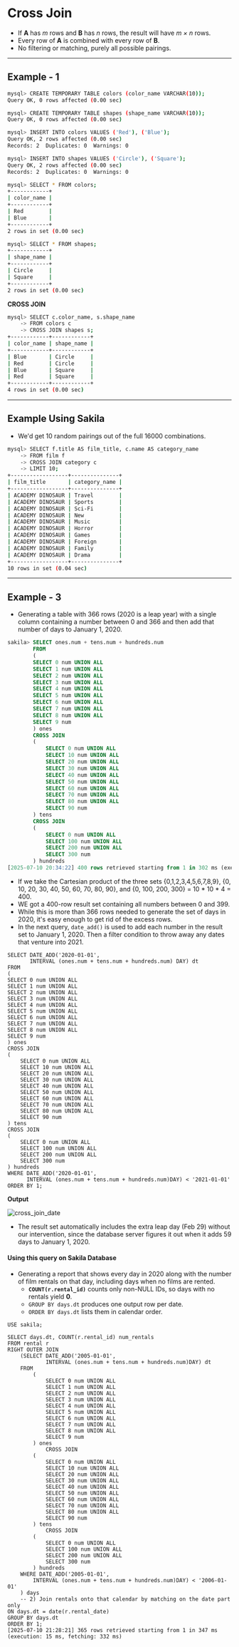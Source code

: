 # Cross Join

- If **A** has *m* rows and **B** has *n* rows, the result will have *m × n* rows.
- Every row of **A** is combined with every row of **B**.
- No filtering or matching, purely all possible pairings.

---

## Example - 1

```bash
mysql> CREATE TEMPORARY TABLE colors (color_name VARCHAR(10));
Query OK, 0 rows affected (0.00 sec)

mysql> CREATE TEMPORARY TABLE shapes (shape_name VARCHAR(10));
Query OK, 0 rows affected (0.00 sec)

mysql> INSERT INTO colors VALUES ('Red'), ('Blue');
Query OK, 2 rows affected (0.00 sec)
Records: 2  Duplicates: 0  Warnings: 0

mysql> INSERT INTO shapes VALUES ('Circle'), ('Square');
Query OK, 2 rows affected (0.00 sec)
Records: 2  Duplicates: 0  Warnings: 0
```

```bash
mysql> SELECT * FROM colors;
+------------+
| color_name |
+------------+
| Red        |
| Blue       |
+------------+
2 rows in set (0.00 sec)

mysql> SELECT * FROM shapes;
+------------+
| shape_name |
+------------+
| Circle     |
| Square     |
+------------+
2 rows in set (0.00 sec)
```

**CROSS JOIN**

```bash
mysql> SELECT c.color_name, s.shape_name
    -> FROM colors c
    -> CROSS JOIN shapes s;
+------------+------------+
| color_name | shape_name |
+------------+------------+
| Blue       | Circle     |
| Red        | Circle     |
| Blue       | Square     |
| Red        | Square     |
+------------+------------+
4 rows in set (0.00 sec)
```

---

## Example Using Sakila 

- We'd get 10 random pairings out of the full 16000 combinations.

```bash
mysql> SELECT f.title AS film_title, c.name AS category_name
    -> FROM film f
    -> CROSS JOIN category c
    -> LIMIT 10;
+------------------+---------------+
| film_title       | category_name |
+------------------+---------------+
| ACADEMY DINOSAUR | Travel        |
| ACADEMY DINOSAUR | Sports        |
| ACADEMY DINOSAUR | Sci-Fi        |
| ACADEMY DINOSAUR | New           |
| ACADEMY DINOSAUR | Music         |
| ACADEMY DINOSAUR | Horror        |
| ACADEMY DINOSAUR | Games         |
| ACADEMY DINOSAUR | Foreign       |
| ACADEMY DINOSAUR | Family        |
| ACADEMY DINOSAUR | Drama         |
+------------------+---------------+
10 rows in set (0.04 sec)
```

---

## Example - 3

- Generating a table with 366 rows (2020 is a leap year) with a single column containing a number between 0 and 366 and then add that number of days to January 1, 2020.

```sql
sakila> SELECT ones.num + tens.num + hundreds.num
        FROM
        (
        SELECT 0 num UNION ALL
        SELECT 1 num UNION ALL
        SELECT 2 num UNION ALL
        SELECT 3 num UNION ALL
        SELECT 4 num UNION ALL
        SELECT 5 num UNION ALL
        SELECT 6 num UNION ALL
        SELECT 7 num UNION ALL
        SELECT 8 num UNION ALL
        SELECT 9 num
        ) ones
        CROSS JOIN
        (
            SELECT 0 num UNION ALL
            SELECT 10 num UNION ALL
            SELECT 20 num UNION ALL
            SELECT 30 num UNION ALL
            SELECT 40 num UNION ALL
            SELECT 50 num UNION ALL
            SELECT 60 num UNION ALL
            SELECT 70 num UNION ALL
            SELECT 80 num UNION ALL
            SELECT 90 num
        ) tens
        CROSS JOIN
        (
            SELECT 0 num UNION ALL
            SELECT 100 num UNION ALL
            SELECT 200 num UNION ALL
            SELECT 300 num
        ) hundreds
[2025-07-10 20:34:22] 400 rows retrieved starting from 1 in 302 ms (execution: 8 ms, fetching: 294 ms)
```

- If we take the Cartesian product of the three sets {0,1,2,3,4,5,6,7,8,9}, {0, 10, 20, 30, 40, 50, 60, 70, 80, 90}, and {0, 100, 200, 300} = 10 * 10 * 4 = 400. 
- WE got a 400-row result set containing all numbers between 0 and 399.
- While this is more than 366 rows needed to generate the set of days in 2020, it's easy enough to get rid of the excess rows.
- In the next query, `date_add()` is used to add each number in the result set to January 1, 2020. Then a filter condition to throw away any dates that venture into 2021.

```mysql
SELECT DATE_ADD('2020-01-01',
       INTERVAL (ones.num + tens.num + hundreds.num) DAY) dt
FROM
(
SELECT 0 num UNION ALL
SELECT 1 num UNION ALL
SELECT 2 num UNION ALL
SELECT 3 num UNION ALL
SELECT 4 num UNION ALL
SELECT 5 num UNION ALL
SELECT 6 num UNION ALL
SELECT 7 num UNION ALL
SELECT 8 num UNION ALL
SELECT 9 num
) ones
CROSS JOIN
(
    SELECT 0 num UNION ALL
    SELECT 10 num UNION ALL
    SELECT 20 num UNION ALL
    SELECT 30 num UNION ALL
    SELECT 40 num UNION ALL
    SELECT 50 num UNION ALL
    SELECT 60 num UNION ALL
    SELECT 70 num UNION ALL
    SELECT 80 num UNION ALL
    SELECT 90 num
) tens
CROSS JOIN
(
    SELECT 0 num UNION ALL
    SELECT 100 num UNION ALL
    SELECT 200 num UNION ALL
    SELECT 300 num
) hundreds
WHERE DATE_ADD('2020-01-01',
      INTERVAL (ones.num + tens.num + hundreds.num)DAY) < '2021-01-01'
ORDER BY 1;
```

**Output**

![cross_join_date](Imgs/cross_join_date.png)

- The result set automatically includes the extra leap day (Feb 29) without our intervention, since the database server figures it out when it adds 59 days to January 1, 2020.

#### Using this query on Sakila Database

- Generating a report that shows every day in 2020 along with the number of film rentals on that day, including days when no films are rented.
  - **`COUNT(r.rental_id)`** counts only non-NULL IDs, so days with no rentals yield **0**.
  - `GROUP BY days.dt` produces one output row per date.
  - `ORDER BY days.dt` lists them in calendar order.

```mysql
USE sakila;

SELECT days.dt, COUNT(r.rental_id) num_rentals
FROM rental r
RIGHT OUTER JOIN
    (SELECT DATE_ADD('2005-01-01',
            INTERVAL (ones.num + tens.num + hundreds.num)DAY) dt
    FROM
        (
            SELECT 0 num UNION ALL
            SELECT 1 num UNION ALL
            SELECT 2 num UNION ALL
            SELECT 3 num UNION ALL
            SELECT 4 num UNION ALL
            SELECT 5 num UNION ALL
            SELECT 6 num UNION ALL
            SELECT 7 num UNION ALL
            SELECT 8 num UNION ALL
            SELECT 9 num
        ) ones
            CROSS JOIN
        (
            SELECT 0 num UNION ALL
            SELECT 10 num UNION ALL
            SELECT 20 num UNION ALL
            SELECT 30 num UNION ALL
            SELECT 40 num UNION ALL
            SELECT 50 num UNION ALL
            SELECT 60 num UNION ALL
            SELECT 70 num UNION ALL
            SELECT 80 num UNION ALL
            SELECT 90 num
        ) tens
            CROSS JOIN
        (
            SELECT 0 num UNION ALL
            SELECT 100 num UNION ALL
            SELECT 200 num UNION ALL
            SELECT 300 num
        ) hundreds
    WHERE DATE_ADD('2005-01-01',
        INTERVAL (ones.num + tens.num + hundreds.num)DAY) < '2006-01-01'
    ) days
    -- 2) Join rentals onto that calendar by matching on the date part only
ON days.dt = date(r.rental_date)
GROUP BY days.dt
ORDER BY 1;
[2025-07-10 21:28:21] 365 rows retrieved starting from 1 in 347 ms (execution: 15 ms, fetching: 332 ms)
```

